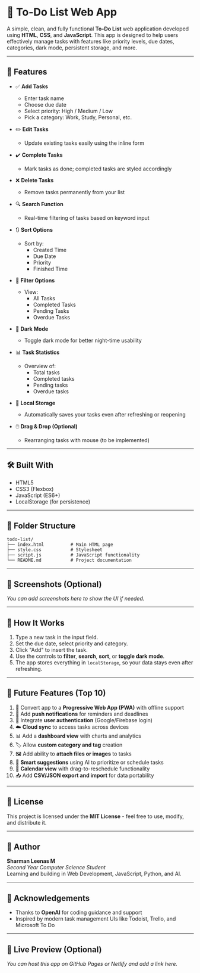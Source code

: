 # 📝 To-Do List Web App

A simple, clean, and fully functional **To-Do List** web application developed using **HTML**, **CSS**, and **JavaScript**. This app is designed to help users effectively manage tasks with features like priority levels, due dates, categories, dark mode, persistent storage, and more.

---

## 🚀 Features

- ✅ **Add Tasks**

  - Enter task name
  - Choose due date
  - Select priority: High / Medium / Low
  - Pick a category: Work, Study, Personal, etc.

- ✏️ **Edit Tasks**

  - Update existing tasks easily using the inline form

- ✔️ **Complete Tasks**

  - Mark tasks as done; completed tasks are styled accordingly

- ❌ **Delete Tasks**

  - Remove tasks permanently from your list

- 🔍 **Search Function**

  - Real-time filtering of tasks based on keyword input

- 🔃 **Sort Options**

  - Sort by:
    - Created Time
    - Due Date
    - Priority
    - Finished Time

- 🎯 **Filter Options**

  - View:
    - All Tasks
    - Completed Tasks
    - Pending Tasks
    - Overdue Tasks

- 🌙 **Dark Mode**

  - Toggle dark mode for better night-time usability

- 📊 **Task Statistics**

  - Overview of:
    - Total tasks
    - Completed tasks
    - Pending tasks
    - Overdue tasks

- 📁 **Local Storage**

  - Automatically saves your tasks even after refreshing or reopening

- 🖱️ **Drag & Drop (Optional)**
  - Rearranging tasks with mouse (to be implemented)

---

## 🛠️ Built With

- HTML5
- CSS3 (Flexbox)
- JavaScript (ES6+)
- LocalStorage (for persistence)

---

## 📂 Folder Structure

```
todo-list/
├── index.html          # Main HTML page
├── style.css           # Stylesheet
├── script.js           # JavaScript functionality
└── README.md           # Project documentation
```

---

## 📸 Screenshots (Optional)

_You can add screenshots here to show the UI if needed._

---

## 🧠 How It Works

1. Type a new task in the input field.
2. Set the due date, select priority and category.
3. Click "Add" to insert the task.
4. Use the controls to **filter**, **search**, **sort**, or **toggle dark mode**.
5. The app stores everything in `localStorage`, so your data stays even after refreshing.

---

## 🌱 Future Features (Top 10)

1. 📱 Convert app to a **Progressive Web App (PWA)** with offline support
2. 🔔 Add **push notifications** for reminders and deadlines
3. 🔐 Integrate **user authentication** (Google/Firebase login)
4. ☁️ **Cloud sync** to access tasks across devices
5. 📊 Add a **dashboard view** with charts and analytics
6. 🏷️ Allow **custom category and tag** creation
7. 🖼️ Add ability to **attach files or images** to tasks
8. 🧠 **Smart suggestions** using AI to prioritize or schedule tasks
9. 📅 **Calendar view** with drag-to-reschedule functionality
10. 📥 Add **CSV/JSON export and import** for data portability

---

## 📄 License

This project is licensed under the **MIT License** - feel free to use, modify, and distribute it.

---

## 👤 Author

**Sharman Leenas M**  
_Second Year Computer Science Student_  
Learning and building in Web Development, JavaScript, Python, and AI.

---

## 🙌 Acknowledgements

- Thanks to **OpenAI** for coding guidance and support
- Inspired by modern task management UIs like Todoist, Trello, and Microsoft To Do

---

## 🔗 Live Preview (Optional)

_You can host this app on GitHub Pages or Netlify and add a link here._

